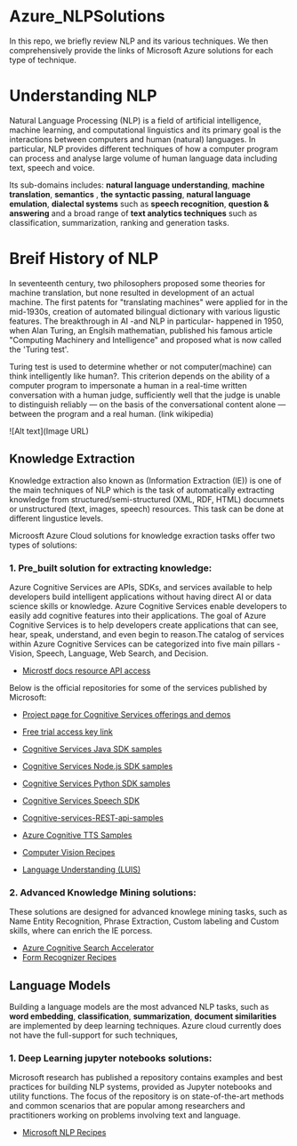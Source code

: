 # Azure_NLPSolutions
In this repo, we briefly review NLP and its various techniques. We then comprehensively provide the links of Microsoft Azure solutions for each type of technique.

# Understanding NLP
Natural Language Processing (NLP) is a field of artificial intelligence, machine learning, and computational linguistics and its primary goal is the interactions between computers and human (natural) languages. In particular, NLP provides different techniques of how a computer program can process and analyse large volume of human language data including text, speech and voice.


Its sub-domains includes: **natural language understanding**, **machine translation**, **semantics** , **the syntactic passing**, **natural language emulation**, **dialectal systems** such as **speech recognition**, **question & answering** and a broad range of **text analytics techniques** such as classification, summarization, ranking and generation tasks.


# Breif History of NLP 
In seventeenth century, two philosophers proposed some theories for machine translation, but none resulted in development of an actual machine. The first patents for "translating machines" were applied for in the mid-1930s, creation of automated bilingual dictionary with various ligustic features. 
The breakthrough in AI -and NLP in particular- happened in 1950, when Alan Turing, an Englsih mathematian, published his famous article "Computing Machinery and Intelligence" and proposed what is now called the 'Turing test'.  

Turing test is used to determine whether or not computer(machine) can think intelligently like human?. This criterion depends on the ability of a computer program to impersonate a human in a real-time written conversation with a human judge, sufficiently well that the judge is unable to distinguish reliably — on the basis of the conversational content alone — between the program and a real human. (link wikipedia) 

![Alt text](Image URL)



## Knowledge Extraction 
Knowledge extraction also known as (Information Extraction (IE)) is one of the main techniques of NLP which is the task of automatically extracting knowledge from structured/semi-structured (XML, RDF, HTML) documnets or unstructured (text, images, speech) resources. This task can be done at different lingustice levels.  


Microosft Azure  Cloud solutions for knowledge exraction tasks offer two types of solutions: 

### 1. Pre_built solution for extracting knowledge:
Azure Cognitive Services are APIs, SDKs, and services available to help developers build intelligent applications without having direct AI or data science skills or knowledge. Azure Cognitive Services enable developers to easily add cognitive features into their applications. The goal of Azure Cognitive Services is to help developers create applications that can see, hear, speak, understand, and even begin to reason.The catalog of services within Azure Cognitive Services can be categorized into five main pillars - Vision, Speech, Language, Web Search, and Decision.

- [Microstf docs resource API access](https://docs.microsoft.com/en-us/azure/cognitive-services/Welcome#feedback)  

Below is the official repositories for some of the services published by Microsoft: 

- [Project page for Cognitive Services offerings and demos](https://azure.microsoft.com/en-us/services/cognitive-services/)
- [Free trial access key link](https://azure.microsoft.com/en-us/try/cognitive-services/)
- [Cognitive Services Java SDK samples](https://github.com/Azure-Samples/cognitive-services-java-sdk-samples)
- [Cognitive Services Node.js SDK samples](https://github.com/Azure-Samples/cognitive-services-node-sdk-samples)
- [Cognitive Services Python SDK samples](https://github.com/Azure-Samples/cognitive-services-python-sdk-samples)

- [Cognitive Services Speech SDK](https://github.com/Azure-Samples/cognitive-services-speech-sdk)
- [Cognitive-services-REST-api-samples](https://github.com/Azure-Samples/cognitive-services-REST-api-samples)
- [Azure Cognitive TTS Samples](https://github.com/Azure-Samples/Cognitive-Speech-TTS)

- [Computer Vision Recipes](https://github.com/microsoft/computervision-recipes)

- [Language Understanding (LUIS)](https://github.com/Azure-Samples/cognitive-services-language-understanding)

	
### 2. Advanced Knowledge Mining solutions:
These solutions are designed for advanced knowlege mining tasks, such as Name Entity Recognition, Phrase Extraction, Custom labeling and Custom skills, where can enrich the IE porcess. 
- [Azure Cognitive Search Accelerator](https://github.com/microsoft/azure-search-knowledge-mining)
- [Form Recognizer Recipes](https://github.com/microsoft/knowledge-extraction-recipes-forms)

## Language Models
Building a language models are the most advanced NLP tasks, such as **word embedding**, **classification**, **summarization**, **document similarities** are implemented by deep learning techniques. Azure cloud currently does not have the full-support for such techniques,

### 1. Deep Learning jupyter notebooks solutions: 
Microsoft research has published a repository contains examples and best practices for building NLP systems, provided as Jupyter notebooks and utility functions. The focus of the repository is on state-of-the-art methods and common scenarios that are popular among researchers and practitioners working on problems involving text and language.  
 - [Microsoft NLP Recipes](https://github.com/microsoft/nlp-recipes)

